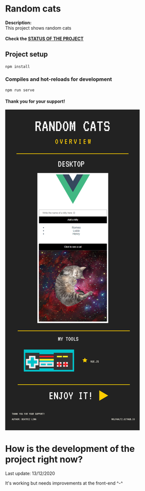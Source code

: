 # Random cats
<b>Description:</b><br/>
This project shows random cats
<br/><br/>
<b>Check the [STATUS OF THE PROJECT](#How-is-the-development-of-the-project-right-now)</b>

## Project setup
```
npm install
```

### Compiles and hot-reloads for development
```
npm run serve
```

#### Thank you for your support!

<img src="src/assets/overview.png" />


# How is the development of the project right now?
Last update: 13/12/2020

It's working but needs improvements at the front-end ^-^